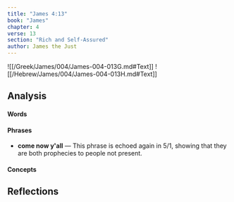 ```yaml
---
title: "James 4:13"
book: "James"
chapter: 4
verse: 13
section: "Rich and Self-Assured"
author: James the Just
---
```

![[/Greek/James/004/James-004-013G.md#Text]]
![[/Hebrew/James/004/James-004-013H.md#Text]]

## Analysis

#### Words

#### Phrases
- **come now y'all** — This phrase is echoed again in 5/1, showing that they are both prophecies to people not present.

#### Concepts

## Reflections
